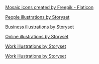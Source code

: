 <a href="https://www.flaticon.com/free-icons/mosaic" title="mosaic icons">Mosaic icons created by Freepik - Flaticon</a>

<a href="https://storyset.com/people">People illustrations by Storyset</a>

<a href="https://storyset.com/business">Business illustrations by Storyset</a>

<a href="https://storyset.com/online">Online illustrations by Storyset</a>

<a href="https://storyset.com/work">Work illustrations by Storyset</a>

<a href="https://storyset.com/work">Work illustrations by Storyset</a>
